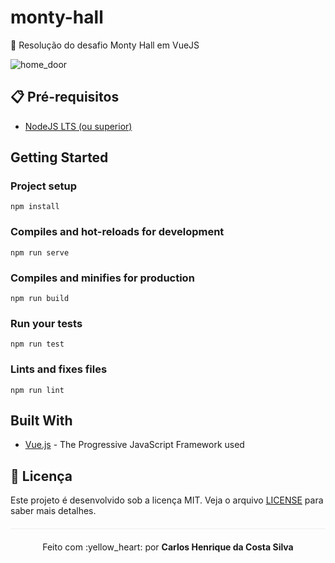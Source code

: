 # monty-hall
🚪 Resolução do desafio Monty Hall em VueJS

![home_door](https://user-images.githubusercontent.com/26313761/46743107-57708800-cc76-11e8-99bf-c09af2ff53d9.png)

## :clipboard: Pré-requisitos

- [NodeJS LTS (ou superior)](https://nodejs.org/en/)

## Getting Started

### Project setup
```
npm install
```

### Compiles and hot-reloads for development
```
npm run serve
```

### Compiles and minifies for production
```
npm run build
```

### Run your tests
```
npm run test
```

### Lints and fixes files
```
npm run lint
```
## Built With

* [Vue.js](https://vuejs.org/) - The Progressive JavaScript Framework used

## :page_facing_up: Licença 
Este projeto é desenvolvido sob a licença MIT. Veja o arquivo [LICENSE](LICENSE.md) para saber mais detalhes.

<p align="center" style="margin-top: 20px; border-top: 1px solid #eee; padding-top: 20px;">Feito com :yellow_heart: por <strong> Carlos Henrique da Costa Silva </strong> </p>
